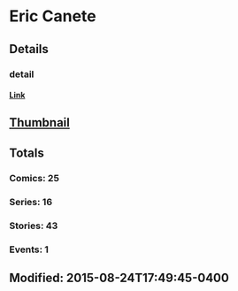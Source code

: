 # Eric  Canete 
## Details
### detail
#### [Link](http://marvel.com/comics/creators/1017/eric_canete?utm_campaign=apiRef&utm_source=225578a89fc76f3d20fbffda5d17a88d)
## [Thumbnail](http://i.annihil.us/u/prod/marvel/i/mg/8/a0/4bc602d6e22d1.jpg)
## Totals
### Comics: 25
### Series: 16
### Stories: 43
### Events: 1
## Modified: 2015-08-24T17:49:45-0400
